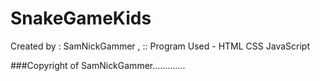 # SnakeGameKids
Created by : SamNickGammer , :: Program Used - HTML CSS JavaScript



###Copyright of SamNickGammer.............
